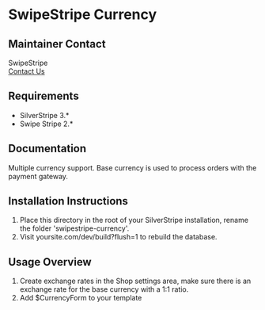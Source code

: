 SwipeStripe Currency
====================

Maintainer Contact
------------------
SwipeStripe  
[Contact Us](http://swipestripe.com/support/contact-us)

Requirements
------------
* SilverStripe 3.*
* Swipe Stripe 2.*

Documentation
-------------
Multiple currency support. Base currency is used to process orders with the payment gateway.

Installation Instructions
-------------------------
1. Place this directory in the root of your SilverStripe installation, rename the folder 'swipestripe-currency'.
2. Visit yoursite.com/dev/build?flush=1 to rebuild the database.

Usage Overview
--------------
1. Create exchange rates in the Shop settings area, make sure there is an exchange rate for the base currency with a 1:1 ratio.
2. Add $CurrencyForm to your template
